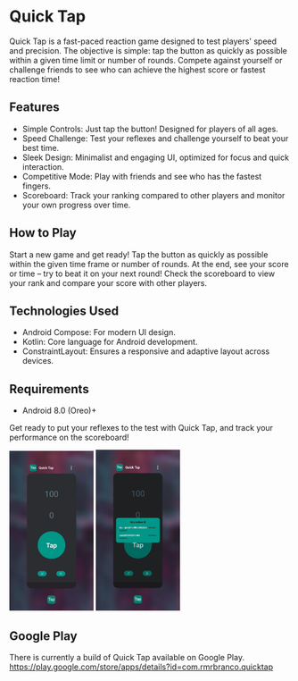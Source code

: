 # Quick Tap
Quick Tap is a fast-paced reaction game designed to test players' speed and precision. The objective is simple: tap the button as quickly as possible within a given time limit or number of rounds. Compete against yourself or challenge friends to see who can achieve the highest score or fastest reaction time!

## Features
* Simple Controls: Just tap the button! Designed for players of all ages.
* Speed Challenge: Test your reflexes and challenge yourself to beat your best time.
* Sleek Design: Minimalist and engaging UI, optimized for focus and quick interaction.
* Competitive Mode: Play with friends and see who has the fastest fingers.
* Scoreboard: Track your ranking compared to other players and monitor your own progress over time.

## How to Play
Start a new game and get ready!
Tap the button as quickly as possible within the given time frame or number of rounds.
At the end, see your score or time – try to beat it on your next round!
Check the scoreboard to view your rank and compare your score with other players.

## Technologies Used
* Android Compose: For modern UI design.
* Kotlin: Core language for Android development.
* ConstraintLayout: Ensures a responsive and adaptive layout across devices.

## Requirements
* Android 8.0 (Oreo)+

Get ready to put your reflexes to the test with Quick Tap, and track your performance on the scoreboard!

<img src="./prtsc2.jpg" width=30% height=30% alt=""> <img src="./prtsc1.jpg" width=30% height=30% alt="">

## Google Play
There is currently a build of Quick Tap available on Google Play. https://play.google.com/store/apps/details?id=com.rmrbranco.quicktap
